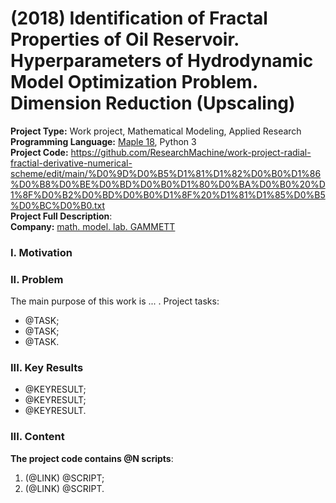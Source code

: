 # (2018) Identification of Fractal Properties of Oil Reservoir. Hyperparameters of Hydrodynamic Model Optimization Problem. Dimension Reduction (Upscaling)
**Project Type:** Work project, Mathematical Modeling, Applied Research   
**Programming Language:** [Maple 18](https://en.wikipedia.org/wiki/Maple), Python 3  
**Project Сode:** https://github.com/ResearchMachine/work-project-radial-fractial-derivative-numerical-scheme/edit/main/%D0%9D%D0%B5%D1%81%D1%82%D0%B0%D1%86%D0%B8%D0%BE%D0%BD%D0%B0%D1%80%D0%BA%D0%B0%20%D1%8F%D0%B2%D0%BD%D0%B0%D1%8F%20%D1%81%D1%85%D0%B5%D0%BC%D0%B0.txt  
**Project Full Description**:  
**Company:** [math. model. lab. GAMMETT](http://gammett.ugatu.su/)




### I. Motivation


### II. Problem
The main purpose of this work is ... .
Project tasks:
* @TASK;  
* @TASK;  
* @TASK.

### III. Key Results 
* @KEYRESULT;  
* @KEYRESULT;  
* @KEYRESULT.

### III. Content


**The project code contains @N scripts**:
1. (@LINK) @SCRIPT;  
2. (@LINK) @SCRIPT.
